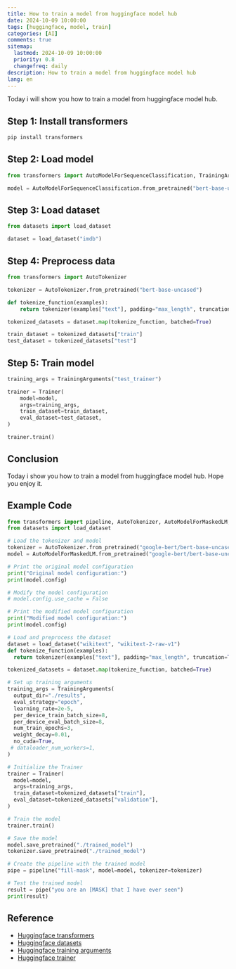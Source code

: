 ```yaml
---
title: How to train a model from huggingface model hub
date: 2024-10-09 10:00:00
tags: [huggingface, model, train]
categories: [AI]
comments: true
sitemap:
  lastmod: 2024-10-09 10:00:00
  priority: 0.8
  changefreq: daily
description: How to train a model from huggingface model hub
lang: en
---
```


Today i will show you how to train a model from huggingface model hub.

## Step 1: Install transformers

```bash
pip install transformers
```

## Step 2: Load model

```python
from transformers import AutoModelForSequenceClassification, TrainingArguments, Trainer

model = AutoModelForSequenceClassification.from_pretrained("bert-base-uncased")
```

## Step 3: Load dataset

```python
from datasets import load_dataset

dataset = load_dataset("imdb")
```

## Step 4: Preprocess data

```python
from transformers import AutoTokenizer

tokenizer = AutoTokenizer.from_pretrained("bert-base-uncased")

def tokenize_function(examples):
    return tokenizer(examples["text"], padding="max_length", truncation=True)

tokenized_datasets = dataset.map(tokenize_function, batched=True)

train_dataset = tokenized_datasets["train"]
test_dataset = tokenized_datasets["test"]
```

## Step 5: Train model

```python
training_args = TrainingArguments("test_trainer")

trainer = Trainer(
    model=model,
    args=training_args,
    train_dataset=train_dataset,
    eval_dataset=test_dataset,
)

trainer.train()
```

## Conclusion

Today i show you how to train a model from huggingface model hub. Hope you enjoy it.

## Example Code 
  
  ```python
from transformers import pipeline, AutoTokenizer, AutoModelForMaskedLM, Trainer, TrainingArguments
from datasets import load_dataset

# Load the tokenizer and model
tokenizer = AutoTokenizer.from_pretrained("google-bert/bert-base-uncased", clean_up_tokenization_spaces=True)
model = AutoModelForMaskedLM.from_pretrained("google-bert/bert-base-uncased")

# Print the original model configuration
print("Original model configuration:")
print(model.config)

# Modify the model configuration
# model.config.use_cache = False

# Print the modified model configuration
print("Modified model configuration:")
print(model.config)

# Load and preprocess the dataset
dataset = load_dataset("wikitext", "wikitext-2-raw-v1")
def tokenize_function(examples):
    return tokenizer(examples["text"], padding="max_length", truncation=True)

tokenized_datasets = dataset.map(tokenize_function, batched=True)

# Set up training arguments
training_args = TrainingArguments(
    output_dir="./results",
    eval_strategy="epoch",
    learning_rate=2e-5,
    per_device_train_batch_size=8,
    per_device_eval_batch_size=8,
    num_train_epochs=3,
    weight_decay=0.01,
    no_cuda=True,
   # dataloader_num_workers=1,
)

# Initialize the Trainer
trainer = Trainer(
    model=model,
    args=training_args,
    train_dataset=tokenized_datasets["train"],
    eval_dataset=tokenized_datasets["validation"],
)

# Train the model
trainer.train()

# Save the model
model.save_pretrained("./trained_model")
tokenizer.save_pretrained("./trained_model")

# Create the pipeline with the trained model
pipe = pipeline("fill-mask", model=model, tokenizer=tokenizer)

# Test the trained model
result = pipe("you are an [MASK] that I have ever seen")
print(result)
```

## Reference

- [Huggingface transformers](https://huggingface.co/transformers/)
- [Huggingface datasets](https://huggingface.co/datasets/)
- [Huggingface training arguments](https://huggingface.co/transformers/main_classes/trainer.html#trainingarguments)
- [Huggingface trainer](https://huggingface.co/transformers/main_classes/trainer.html)
```
